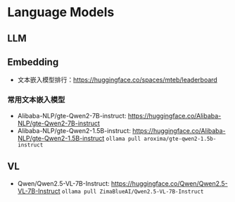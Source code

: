 # Language Models

## LLM

## Embedding

- 文本嵌入模型排行：<https://huggingface.co/spaces/mteb/leaderboard>

### 常用文本嵌入模型

- Alibaba-NLP/gte-Qwen2-7B-instruct: <https://huggingface.co/Alibaba-NLP/gte-Qwen2-7B-instruct>
- Alibaba-NLP/gte-Qwen2-1.5B-instruct: <https://huggingface.co/Alibaba-NLP/gte-Qwen2-1.5B-instruct>
  `ollama pull aroxima/gte-qwen2-1.5b-instruct`

## VL

- Qwen/Qwen2.5-VL-7B-Instruct: <https://huggingface.co/Qwen/Qwen2.5-VL-7B-Instruct>
  `ollama pull ZimaBlueAI/Qwen2.5-VL-7B-Instruct`
